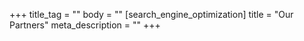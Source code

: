 +++
title_tag = ""
body = ""
[search_engine_optimization]
title = "Our Partners"
meta_description = ""
+++
